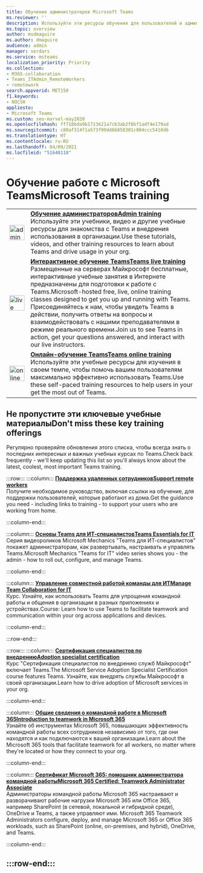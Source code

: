 ```yaml
---
title: Обучение администраторов Microsoft Teams
ms.reviewer: ''
description: Используйте эти ресурсы обучения для пользователей и администраторов, а также учебные курсы с инструкторами и учебные видео, чтобы применять Microsoft Teams в своей организации максимально эффективно.
ms.topic: overview
author: msdmaguire
ms.author: dmaguire
audience: admin
manager: serdars
ms.service: msteams
localization_priority: Priority
ms.collection:
- M365-collaboration
- Teams_ITAdmin_RemoteWorkers
- remotework
search.appverid: MET150
f1.keywords:
- NOCSH
appliesto:
- Microsoft Teams
ms.custom: seo-marvel-may2020
ms.openlocfilehash: ff718bda9b1713621a7c63ab2f8bf1adf4e179ad
ms.sourcegitcommit: c80af314f1a573f99dd66858301c004ccc5410d6
ms.translationtype: HT
ms.contentlocale: ru-RU
ms.lasthandoff: 04/09/2021
ms.locfileid: "51648118"
---
```

# <a name="microsoft-teams-training"></a><span data-ttu-id="024f4-103">Обучение работе с Microsoft Teams</span><span class="sxs-lookup"><span data-stu-id="024f4-103">Microsoft Teams training</span></span>

|               |               |
| ------------- | ------------- |
| <img src="https://docs.microsoft.com/office/media/icons/walkthrough-map-teams.svg" width="40 px" height="40 px" alt="admin training"> | <span data-ttu-id="024f4-104">**[Обучение администраторов](./itadmin-readiness.md)**</span><span class="sxs-lookup"><span data-stu-id="024f4-104">**[Admin training](./itadmin-readiness.md)**</span></span> </br> <span data-ttu-id="024f4-105">Используйте эти учебники, видео и другие учебные ресурсы для знакомства с Teams и внедрения использования в организации.</span><span class="sxs-lookup"><span data-stu-id="024f4-105">Use these tutorials, videos, and other training resources to learn about Teams and drive usage in your org.</span></span> 
| <img src="https://docs.microsoft.com/office/media/icons/education-tutorial-teams.svg" width="40 px" height="40 px" alt="live training"> | <span data-ttu-id="024f4-106">**[Интерактивное обучение Teams](./instructor-led-training-teams-landing-page.yml)**</span><span class="sxs-lookup"><span data-stu-id="024f4-106">**[Teams live training](./instructor-led-training-teams-landing-page.yml)**</span></span> </br> <span data-ttu-id="024f4-107">Размещенные на серверах Майкрософт бесплатные, интерактивные учебные занятия в Интернете предназначены для подготовки к работе с Teams.</span><span class="sxs-lookup"><span data-stu-id="024f4-107">Microsoft-hosted free, live, online training classes designed to get you up and running with Teams.</span></span> <span data-ttu-id="024f4-108">Присоединяйтесь к нам, чтобы увидеть Teams в действии, получить ответы на вопросы и взаимодействовать с нашими преподавателями в режиме реального времени.</span><span class="sxs-lookup"><span data-stu-id="024f4-108">Join us to see Teams in action, get your questions answered, and interact with our live instructors.</span></span> 
| <img src="https://docs.microsoft.com/office/media/icons/user.svg" width="40 px" height="40 px" alt="online training" > | <span data-ttu-id="024f4-109">**[Онлайн-обучение Teams](https://support.office.com/article/microsoft-teams-video-training-4f108e54-240b-4351-8084-b1089f0d21d7)**</span><span class="sxs-lookup"><span data-stu-id="024f4-109">**[Teams online training](https://support.office.com/article/microsoft-teams-video-training-4f108e54-240b-4351-8084-b1089f0d21d7)**</span></span> </br> <span data-ttu-id="024f4-110">Используйте эти учебные ресурсы для изучения в своем темпе, чтобы помочь вашим пользователям максимально эффективно использовать Teams.</span><span class="sxs-lookup"><span data-stu-id="024f4-110">Use these self-paced training resources to help users in your get the most out of Teams.</span></span> |

## <a name="dont-miss-these-key-training-offerings"></a><span data-ttu-id="024f4-111">Не пропустите эти ключевые учебные материалы</span><span class="sxs-lookup"><span data-stu-id="024f4-111">Don't miss these key training offerings</span></span>

<span data-ttu-id="024f4-112">Регулярно проверяйте обновления этого списка, чтобы всегда знать о последних интересных и важных учебных курсах по Teams.</span><span class="sxs-lookup"><span data-stu-id="024f4-112">Check back frequently - we'll keep updating this list so you'll always know about the latest, coolest, most important Teams training.</span></span>

:::row:::
   :::column:::
   <span data-ttu-id="024f4-113">**[Поддержка удаленных сотрудников](./support-remote-work-with-teams.md)**</span><span class="sxs-lookup"><span data-stu-id="024f4-113">**[Support remote workers](./support-remote-work-with-teams.md)**</span></span> </br>
   <span data-ttu-id="024f4-114">Получите необходимое руководство, включая ссылки на обучение, для поддержки пользователей, которые работают из дома.</span><span class="sxs-lookup"><span data-stu-id="024f4-114">Get the guidance you need - including links to training - to support your users who are working from home.</span></span>

   :::column-end:::

   :::column:::
   <span data-ttu-id="024f4-115">**[Основы Teams для ИТ-специалистов](https://aka.ms/MicrosoftTeamsforIT)**</span><span class="sxs-lookup"><span data-stu-id="024f4-115">**[Teams Essentials for IT](https://aka.ms/MicrosoftTeamsforIT)**</span></span> </br>
   <span data-ttu-id="024f4-116">Серия видеороликов Microsoft Mechanics "Teams для ИТ-специалистов" покажет администраторам, как развертывать, настраивать и управлять Teams.</span><span class="sxs-lookup"><span data-stu-id="024f4-116">Microsoft Mechanics "Teams for IT" video series shows you - the admin - how to roll out, configure, and manage Teams.</span></span>

   :::column-end:::

   :::column:::
   <span data-ttu-id="024f4-117">**[Управление совместной работой команды для ИТ](/learn/paths/m365-manage-team-collaboration)**</span><span class="sxs-lookup"><span data-stu-id="024f4-117">**[Manage Team Collaboration for IT](/learn/paths/m365-manage-team-collaboration)**</span></span> </br>
   <span data-ttu-id="024f4-118">Курс. Узнайте, как использовать Teams для упрощения командной работы и общения в организации в разных приложениях и устройствах.</span><span class="sxs-lookup"><span data-stu-id="024f4-118">Course: Learn how to use Teams to facilitate teamwork and communication within your org across applications and devices.</span></span>

   :::column-end:::

:::row-end:::

:::row:::
   :::column:::
   <span data-ttu-id="024f4-119">**[Сертификация специалистов по внедрению](/learn/paths/m365-service-adoption/)**</span><span class="sxs-lookup"><span data-stu-id="024f4-119">**[Adoption specialist certification](/learn/paths/m365-service-adoption/)**</span></span> </br>
   <span data-ttu-id="024f4-120">Курс "Сертификация специалистов по внедрению служб Майкрософт" включает Teams.</span><span class="sxs-lookup"><span data-stu-id="024f4-120">The Microsoft Service Adoption Specialist Certification course features Teams.</span></span> <span data-ttu-id="024f4-121">Узнайте, как внедрять службы Майкрософт в своей организации.</span><span class="sxs-lookup"><span data-stu-id="024f4-121">Learn how to drive adoption of Microsoft services in your org.</span></span>

   :::column-end:::

   :::column:::
   <span data-ttu-id="024f4-122">**[Общие сведения о командной работе в Microsoft 365](/learn/modules/intro-to-teamwork-in-m365/index)**</span><span class="sxs-lookup"><span data-stu-id="024f4-122">**[Introduction to teamwork in Microsoft 365](/learn/modules/intro-to-teamwork-in-m365/index)**</span></span> </br>
   <span data-ttu-id="024f4-123">Узнайте об инструментах Microsoft 365, повышающих эффективность командной работы всех сотрудников независимо от того, где они находятся и как подключаются к вашей организации.</span><span class="sxs-lookup"><span data-stu-id="024f4-123">Learn about the Microsoft 365 tools that facilitate teamwork for all workers, no matter where they're located or how they connect to your org.</span></span>

   :::column-end:::

   :::column:::
   <span data-ttu-id="024f4-124">**[Сертификат Microsoft 365: помощник администратора командной работы](https://www.microsoft.com/learning/m365-teamwork-administrator.aspx)**</span><span class="sxs-lookup"><span data-stu-id="024f4-124">**[Microsoft 365 Certified: Teamwork Administrator Associate](https://www.microsoft.com/learning/m365-teamwork-administrator.aspx)**</span></span> </br>
   <span data-ttu-id="024f4-125">Администраторы командной работы Microsoft 365 настраивают и разворачивают рабочие нагрузки Microsoft 365 или Office 365, например SharePoint (в сетевой, локальной и гибридной среде), OneDrive и Teams, а также управляют ими. </span><span class="sxs-lookup"><span data-stu-id="024f4-125">Microsoft 365 Teamwork Administrators configure, deploy, and manage Microsoft 365 or Office 365 workloads, such as SharePoint (online, on-premises, and hybrid), OneDrive, and Teams.</span></span>

   :::column-end:::

:::row-end:::
---
